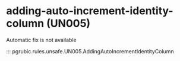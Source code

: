 # adding-auto-increment-identity-column (UN005)

Automatic fix is not available

::: pgrubic.rules.unsafe.UN005.AddingAutoIncrementIdentityColumn

